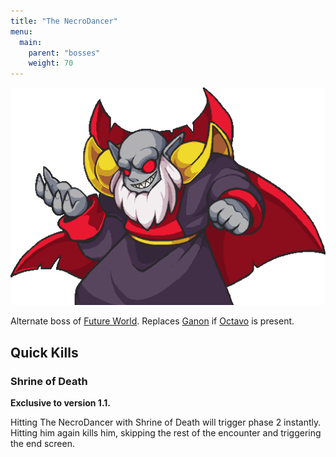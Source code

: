 ```yaml
---
title: "The NecroDancer"
menu:
  main:
    parent: "bosses"
    weight: 70
---
```


![](/img/bosses/the-necrodancer.png)

Alternate boss of [Future World](/dungeons/future-world/).
Replaces [Ganon](/bosses/ganon) if [Octavo](/characters/octavo) is present.

## Quick Kills

### Shrine of Death

**Exclusive to version 1.1.**

Hitting The NecroDancer with Shrine of Death will trigger phase 2 instantly.
Hitting him again kills him, skipping the rest of the encounter and triggering the end screen.
